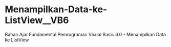 # Menampilkan-Data-ke-ListView__VB6
Bahan Ajar Fundamental Pemrograman Visual Basic 6.0 - Menampilkan Data ke ListView
